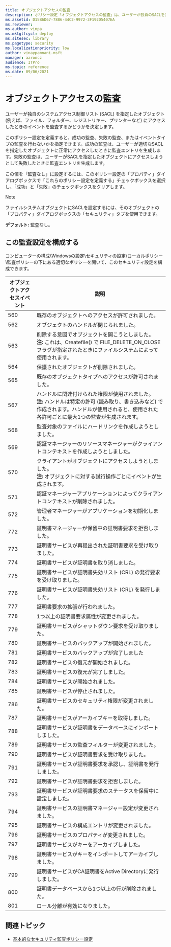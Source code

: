 ```yaml
---
title: オブジェクトアクセスの監査
description: ポリシー設定「オブジェクトアクセスの監査」は、ユーザーが独自のSACLを指定したオブジェクトにアクセスしたときに生成されるイベントを監査するかどうかを決定します。
ms.assetid: D15B6D67-7886-44C2-9972-3F192D5407EA
ms.reviewer:
ms.author: vinpa
ms.mktglfcycl: deploy
ms.sitesec: library
ms.pagetype: security
ms.localizationpriority: low
author: vinaypamnani-msft
manager: aaroncz
audience: ITPro
ms.topic: reference
ms.date: 09/06/2021
---
```


# オブジェクトアクセスの監査

ユーザーが独自のシステムアクセス制御リスト (SACL) を指定したオブジェクト (例えば、ファイル、フォルダー、レジストリキー、プリンターなど) にアクセスしたときのイベントを監査するかどうかを決定します。

このポリシー設定を定義すると、成功の監査、失敗の監査、またはイベントタイプの監査を行わないかを指定できます。成功の監査は、ユーザーが適切なSACLを指定したオブジェクトに正常にアクセスしたときに監査エントリを生成します。失敗の監査は、ユーザーがSACLを指定したオブジェクトにアクセスしようとして失敗したときに監査エントリを生成します。

この値を「監査なし」に設定するには、このポリシー設定の「プロパティ」ダイアログボックスで「これらのポリシー設定を定義する」チェックボックスを選択し、「成功」と「失敗」のチェックボックスをクリアします。

> [!NOTE]
> ファイルシステムオブジェクトにSACLを設定するには、そのオブジェクトの「プロパティ」ダイアログボックスの「セキュリティ」タブを使用できます。

**デフォルト:** 監査なし。

## この監査設定を構成する

コンピューターの構成\\Windowsの設定\\セキュリティの設定\\ローカルポリシー\\監査ポリシーの下にある適切なポリシーを開いて、このセキュリティ設定を構成できます。

| オブジェクトアクセスイベント |                                                                                                                    説明                                                                                                                     |
|----------------------|----------------------------------------------------------------------------------------------------------------------------------------------------------------------------------------------------------------------------------------------------|
|         560          |                                                                                                 既存のオブジェクトへのアクセスが許可されました。                                                                                                  |
|         562          |                                                                                                         オブジェクトのハンドルが閉じられました。                                                                                                          |
|         563          |                                削除する意図でオブジェクトを開こうとしました。<br>**注:** これは、Createfile() で FILE_DELETE_ON_CLOSE フラグが指定されたときにファイルシステムによって使用されます。                                |
|         564          |                                                                                                          保護されたオブジェクトが削除されました。                                                                                                           |
|         565          |                                                                                               既存のオブジェクトタイプへのアクセスが許可されました。                                                                                               |
|         567          | ハンドルに関連付けられた権限が使用されました。<br>**注:** ハンドルは特定の許可 (読み取り、書き込みなど) で作成されます。ハンドルが使用されると、使用された各許可ごとに最大1つの監査が生成されます。 |
|         568          |                                                                                     監査対象のファイルにハードリンクを作成しようとしました。                                                                                     |
|         569          |                                                                                認証マネージャーのリソースマネージャーがクライアントコンテキストを作成しようとしました。                                                                                 |
|         570          |                                                           クライアントがオブジェクトにアクセスしようとしました。<br>**注:** オブジェクトに対する試行操作ごとにイベントが生成されます。                                                            |
|         571          |                                                                                      認証マネージャーアプリケーションによってクライアントコンテキストが削除されました。                                                                                      |
|         572          |                                                                                               管理者マネージャーがアプリケーションを初期化しました。                                                                                               |
|         772          |                                                                                           証明書マネージャーが保留中の証明書要求を拒否しました。                                                                                            |
|         773          |                                                                                          証明書サービスが再提出された証明書要求を受け取りました。                                                                                          |
|         774          |                                                                                                    証明書サービスが証明書を取り消しました。                                                                                                     |
|         775          |                                                                             証明書サービスが証明書失効リスト (CRL) の発行要求を受け取りました。                                                                              |
|         776          |                                                                                       証明書サービスが証明書失効リスト (CRL) を発行しました。                                                                                        |
|         777          |                                                                                                     証明書要求の拡張が行われました。                                                                                                      |
|         778          |                                                                                                1つ以上の証明書要求属性が変更されました。                                                                                                 |
|         779          |                                                                                                証明書サービスがシャットダウン要求を受け取りました。                                                                                                |
|         780          |                                                                                                        証明書サービスのバックアップが開始されました。                                                                                                        |
|         781          |                                                                                                       証明書サービスのバックアップが完了しました                                                                                                        |
|         782          |                                                                                                       証明書サービスの復元が開始されました。                                                                                                        |
|         783          |                                                                                                      証明書サービスの復元が完了しました。                                                                                                       |
|         784          |                                                                                                           証明書サービスが開始されました。                                                                                                            |
|         785          |                                                                                                           証明書サービスが停止されました。                                                                                                            |
|         786          |                                                                                             証明書サービスのセキュリティ権限が変更されました。                                                                                             |
|         787          |                                                                                                  証明書サービスがアーカイブキーを取得しました。                                                                                                   |
|         788          |                                                                                           証明書サービスが証明書をデータベースにインポートしました。                                                                                           |
|         789          |                                                                                                 証明書サービスの監査フィルターが変更されました。                                                                                                 |
|         790          |                                                                                                証明書サービスが証明書要求を受け取りました。                                                                                                |
|         791          |                                                                                   証明書サービスが証明書要求を承認し、証明書を発行しました。                                                                                    |
|         792          |                                                                                                 証明書サービスが証明書要求を拒否しました。                                                                                                 |
|         793          |                                                                                      証明書サービスが証明書要求のステータスを保留中に設定しました。                                                                                      |
|         794          |                                                                                         証明書サービスの証明書マネージャー設定が変更されました。                                                                                         |
|         795          |                                                                                               証明書サービスの構成エントリが変更されました。                                                                                               |
|         796          |                                                                                                    証明書サービスのプロパティが変更されました。                                                                                                     |
|         797          |                                                                                                        証明書サービスがキーをアーカイブしました。                                                                                                        |
|         798          |                                                                                                 証明書サービスがキーをインポートしてアーカイブしました。                                                                                                  |
|         799          |                                                                                       証明書サービスがCA証明書をActive Directoryに発行しました。                                                                                       |
|         800          |                                                                                         証明書データベースから1つ以上の行が削除されました。                                                                                          |
|         801          |                                                                                                              ロール分離が有効になりました。                                                                                                              |

## 関連トピック

- [基本的なセキュリティ監査ポリシー設定](basic-security-audit-policy-settings.md)
